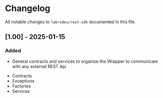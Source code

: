 # Changelog

All notable changes to `labrodev/rest-sdk` 
documented in this file.

## [1.00] - 2025-01-15

### Added

- General contracts and services to organize the Wrapper to communicate with any external REST Api

* Contracts
* Exceptions
* Factories
* Services

